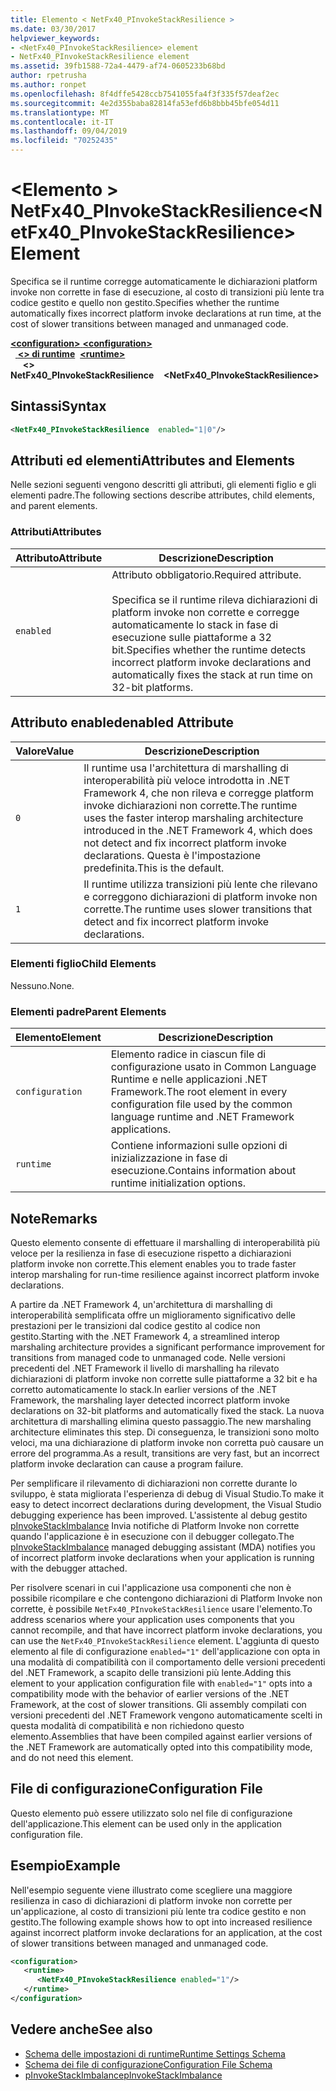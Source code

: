 ```yaml
---
title: Elemento < NetFx40_PInvokeStackResilience >
ms.date: 03/30/2017
helpviewer_keywords:
- <NetFx40_PInvokeStackResilience> element
- NetFx40_PInvokeStackResilience element
ms.assetid: 39fb1588-72a4-4479-af74-0605233b68bd
author: rpetrusha
ms.author: ronpet
ms.openlocfilehash: 8f4dffe5428ccb7541055fa4f3f335f57deaf2ec
ms.sourcegitcommit: 4e2d355baba82814fa53efd6b8bbb45bfe054d11
ms.translationtype: MT
ms.contentlocale: it-IT
ms.lasthandoff: 09/04/2019
ms.locfileid: "70252435"
---
```

# <a name="netfx40_pinvokestackresilience-element"></a><span data-ttu-id="f7bba-102">\<Elemento > NetFx40_PInvokeStackResilience</span><span class="sxs-lookup"><span data-stu-id="f7bba-102">\<NetFx40_PInvokeStackResilience> Element</span></span>

<span data-ttu-id="f7bba-103">Specifica se il runtime corregge automaticamente le dichiarazioni platform invoke non corrette in fase di esecuzione, al costo di transizioni più lente tra codice gestito e quello non gestito.</span><span class="sxs-lookup"><span data-stu-id="f7bba-103">Specifies whether the runtime automatically fixes incorrect platform invoke declarations at run time, at the cost of slower transitions between managed and unmanaged code.</span></span>

<span data-ttu-id="f7bba-104">[ **\<configuration>** ](../configuration-element.md)</span><span class="sxs-lookup"><span data-stu-id="f7bba-104">[**\<configuration>**](../configuration-element.md)</span></span>\
<span data-ttu-id="f7bba-105">&nbsp;&nbsp;[ **\<> di runtime**](runtime-element.md)</span><span class="sxs-lookup"><span data-stu-id="f7bba-105">&nbsp;&nbsp;[**\<runtime>**](runtime-element.md)</span></span>\
<span data-ttu-id="f7bba-106">&nbsp;&nbsp;&nbsp;&nbsp; **\<> NetFx40_PInvokeStackResilience**</span><span class="sxs-lookup"><span data-stu-id="f7bba-106">&nbsp;&nbsp;&nbsp;&nbsp;**\<NetFx40_PInvokeStackResilience>**</span></span>  

## <a name="syntax"></a><span data-ttu-id="f7bba-107">Sintassi</span><span class="sxs-lookup"><span data-stu-id="f7bba-107">Syntax</span></span>

```xml
<NetFx40_PInvokeStackResilience  enabled="1|0"/>
```

## <a name="attributes-and-elements"></a><span data-ttu-id="f7bba-108">Attributi ed elementi</span><span class="sxs-lookup"><span data-stu-id="f7bba-108">Attributes and Elements</span></span>

<span data-ttu-id="f7bba-109">Nelle sezioni seguenti vengono descritti gli attributi, gli elementi figlio e gli elementi padre.</span><span class="sxs-lookup"><span data-stu-id="f7bba-109">The following sections describe attributes, child elements, and parent elements.</span></span>

### <a name="attributes"></a><span data-ttu-id="f7bba-110">Attributi</span><span class="sxs-lookup"><span data-stu-id="f7bba-110">Attributes</span></span>

|<span data-ttu-id="f7bba-111">Attributo</span><span class="sxs-lookup"><span data-stu-id="f7bba-111">Attribute</span></span>|<span data-ttu-id="f7bba-112">Descrizione</span><span class="sxs-lookup"><span data-stu-id="f7bba-112">Description</span></span>|
|---------------|-----------------|
|`enabled`|<span data-ttu-id="f7bba-113">Attributo obbligatorio.</span><span class="sxs-lookup"><span data-stu-id="f7bba-113">Required attribute.</span></span><br /><br /> <span data-ttu-id="f7bba-114">Specifica se il runtime rileva dichiarazioni di platform invoke non corrette e corregge automaticamente lo stack in fase di esecuzione sulle piattaforme a 32 bit.</span><span class="sxs-lookup"><span data-stu-id="f7bba-114">Specifies whether the runtime detects incorrect platform invoke declarations and automatically fixes the stack at run time on 32-bit platforms.</span></span>|

## <a name="enabled-attribute"></a><span data-ttu-id="f7bba-115">Attributo enabled</span><span class="sxs-lookup"><span data-stu-id="f7bba-115">enabled Attribute</span></span>

|<span data-ttu-id="f7bba-116">Valore</span><span class="sxs-lookup"><span data-stu-id="f7bba-116">Value</span></span>|<span data-ttu-id="f7bba-117">Descrizione</span><span class="sxs-lookup"><span data-stu-id="f7bba-117">Description</span></span>|
|-----------|-----------------|
|`0`|<span data-ttu-id="f7bba-118">Il runtime usa l'architettura di marshalling di interoperabilità più veloce introdotta in .NET Framework 4, che non rileva e corregge platform invoke dichiarazioni non corrette.</span><span class="sxs-lookup"><span data-stu-id="f7bba-118">The runtime uses the faster interop marshaling architecture introduced in the .NET Framework 4, which does not detect and fix incorrect platform invoke declarations.</span></span> <span data-ttu-id="f7bba-119">Questa è l'impostazione predefinita.</span><span class="sxs-lookup"><span data-stu-id="f7bba-119">This is the default.</span></span>|
|`1`|<span data-ttu-id="f7bba-120">Il runtime utilizza transizioni più lente che rilevano e correggono dichiarazioni di platform invoke non corrette.</span><span class="sxs-lookup"><span data-stu-id="f7bba-120">The runtime uses slower transitions that detect and fix incorrect platform invoke declarations.</span></span>|

### <a name="child-elements"></a><span data-ttu-id="f7bba-121">Elementi figlio</span><span class="sxs-lookup"><span data-stu-id="f7bba-121">Child Elements</span></span>

<span data-ttu-id="f7bba-122">Nessuno.</span><span class="sxs-lookup"><span data-stu-id="f7bba-122">None.</span></span>

### <a name="parent-elements"></a><span data-ttu-id="f7bba-123">Elementi padre</span><span class="sxs-lookup"><span data-stu-id="f7bba-123">Parent Elements</span></span>

|<span data-ttu-id="f7bba-124">Elemento</span><span class="sxs-lookup"><span data-stu-id="f7bba-124">Element</span></span>|<span data-ttu-id="f7bba-125">Descrizione</span><span class="sxs-lookup"><span data-stu-id="f7bba-125">Description</span></span>|
|-------------|-----------------|
|`configuration`|<span data-ttu-id="f7bba-126">Elemento radice in ciascun file di configurazione usato in Common Language Runtime e nelle applicazioni .NET Framework.</span><span class="sxs-lookup"><span data-stu-id="f7bba-126">The root element in every configuration file used by the common language runtime and .NET Framework applications.</span></span>|
|`runtime`|<span data-ttu-id="f7bba-127">Contiene informazioni sulle opzioni di inizializzazione in fase di esecuzione.</span><span class="sxs-lookup"><span data-stu-id="f7bba-127">Contains information about runtime initialization options.</span></span>|

## <a name="remarks"></a><span data-ttu-id="f7bba-128">Note</span><span class="sxs-lookup"><span data-stu-id="f7bba-128">Remarks</span></span>

<span data-ttu-id="f7bba-129">Questo elemento consente di effettuare il marshalling di interoperabilità più veloce per la resilienza in fase di esecuzione rispetto a dichiarazioni platform invoke non corrette.</span><span class="sxs-lookup"><span data-stu-id="f7bba-129">This element enables you to trade faster interop marshaling for run-time resilience against incorrect platform invoke declarations.</span></span>

<span data-ttu-id="f7bba-130">A partire da .NET Framework 4, un'architettura di marshalling di interoperabilità semplificata offre un miglioramento significativo delle prestazioni per le transizioni dal codice gestito al codice non gestito.</span><span class="sxs-lookup"><span data-stu-id="f7bba-130">Starting with the .NET Framework 4, a streamlined interop marshaling architecture provides a significant performance improvement for transitions from managed code to unmanaged code.</span></span> <span data-ttu-id="f7bba-131">Nelle versioni precedenti del .NET Framework il livello di marshalling ha rilevato dichiarazioni di platform invoke non corrette sulle piattaforme a 32 bit e ha corretto automaticamente lo stack.</span><span class="sxs-lookup"><span data-stu-id="f7bba-131">In earlier versions of the .NET Framework, the marshaling layer detected incorrect platform invoke declarations on 32-bit platforms and automatically fixed the stack.</span></span> <span data-ttu-id="f7bba-132">La nuova architettura di marshalling elimina questo passaggio.</span><span class="sxs-lookup"><span data-stu-id="f7bba-132">The new marshaling architecture eliminates this step.</span></span> <span data-ttu-id="f7bba-133">Di conseguenza, le transizioni sono molto veloci, ma una dichiarazione di platform invoke non corretta può causare un errore del programma.</span><span class="sxs-lookup"><span data-stu-id="f7bba-133">As a result, transitions are very fast, but an incorrect platform invoke declaration can cause a program failure.</span></span>

<span data-ttu-id="f7bba-134">Per semplificare il rilevamento di dichiarazioni non corrette durante lo sviluppo, è stata migliorata l'esperienza di debug di Visual Studio.</span><span class="sxs-lookup"><span data-stu-id="f7bba-134">To make it easy to detect incorrect declarations during development, the Visual Studio debugging experience has been improved.</span></span> <span data-ttu-id="f7bba-135">L'assistente al debug gestito [pInvokeStackImbalance](../../../debug-trace-profile/pinvokestackimbalance-mda.md) Invia notifiche di Platform Invoke non corrette quando l'applicazione è in esecuzione con il debugger collegato.</span><span class="sxs-lookup"><span data-stu-id="f7bba-135">The [pInvokeStackImbalance](../../../debug-trace-profile/pinvokestackimbalance-mda.md) managed debugging assistant (MDA) notifies you of incorrect platform invoke declarations when your application is running with the debugger attached.</span></span>

<span data-ttu-id="f7bba-136">Per risolvere scenari in cui l'applicazione usa componenti che non è possibile ricompilare e che contengono dichiarazioni di Platform Invoke non corrette, è possibile `NetFx40_PInvokeStackResilience` usare l'elemento.</span><span class="sxs-lookup"><span data-stu-id="f7bba-136">To address scenarios where your application uses components that you cannot recompile, and that have incorrect platform invoke declarations, you can use the `NetFx40_PInvokeStackResilience` element.</span></span> <span data-ttu-id="f7bba-137">L'aggiunta di questo elemento al file di configurazione `enabled="1"` dell'applicazione con opta in una modalità di compatibilità con il comportamento delle versioni precedenti del .NET Framework, a scapito delle transizioni più lente.</span><span class="sxs-lookup"><span data-stu-id="f7bba-137">Adding this element to your application configuration file with `enabled="1"` opts into a compatibility mode with the behavior of earlier versions of the .NET Framework, at the cost of slower transitions.</span></span> <span data-ttu-id="f7bba-138">Gli assembly compilati con versioni precedenti del .NET Framework vengono automaticamente scelti in questa modalità di compatibilità e non richiedono questo elemento.</span><span class="sxs-lookup"><span data-stu-id="f7bba-138">Assemblies that have been compiled against earlier versions of the .NET Framework are automatically opted into this compatibility mode, and do not need this element.</span></span>

## <a name="configuration-file"></a><span data-ttu-id="f7bba-139">File di configurazione</span><span class="sxs-lookup"><span data-stu-id="f7bba-139">Configuration File</span></span>

<span data-ttu-id="f7bba-140">Questo elemento può essere utilizzato solo nel file di configurazione dell'applicazione.</span><span class="sxs-lookup"><span data-stu-id="f7bba-140">This element can be used only in the application configuration file.</span></span>

## <a name="example"></a><span data-ttu-id="f7bba-141">Esempio</span><span class="sxs-lookup"><span data-stu-id="f7bba-141">Example</span></span>

<span data-ttu-id="f7bba-142">Nell'esempio seguente viene illustrato come scegliere una maggiore resilienza in caso di dichiarazioni di platform invoke non corrette per un'applicazione, al costo di transizioni più lente tra codice gestito e non gestito.</span><span class="sxs-lookup"><span data-stu-id="f7bba-142">The following example shows how to opt into increased resilience against incorrect platform invoke declarations for an application, at the cost of slower transitions between managed and unmanaged code.</span></span>

```xml
<configuration>
   <runtime>
      <NetFx40_PInvokeStackResilience enabled="1"/>
   </runtime>
</configuration>
```

## <a name="see-also"></a><span data-ttu-id="f7bba-143">Vedere anche</span><span class="sxs-lookup"><span data-stu-id="f7bba-143">See also</span></span>

- [<span data-ttu-id="f7bba-144">Schema delle impostazioni di runtime</span><span class="sxs-lookup"><span data-stu-id="f7bba-144">Runtime Settings Schema</span></span>](index.md)
- [<span data-ttu-id="f7bba-145">Schema dei file di configurazione</span><span class="sxs-lookup"><span data-stu-id="f7bba-145">Configuration File Schema</span></span>](../index.md)
- [<span data-ttu-id="f7bba-146">pInvokeStackImbalance</span><span class="sxs-lookup"><span data-stu-id="f7bba-146">pInvokeStackImbalance</span></span>](../../../debug-trace-profile/pinvokestackimbalance-mda.md)
